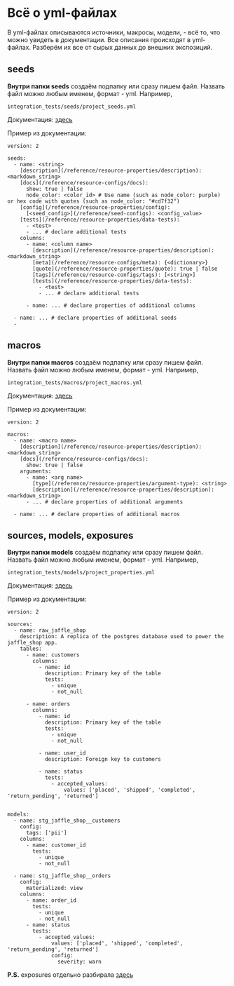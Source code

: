 # Всё о yml-файлах

В yml-файлах описываются источники, макросы, модели, - всё то, что можно увидеть в документации. Все описания происходят в yml-файлах. Разберём их все от сырых данных до внешних экспозиций.

## seeds

**Внутри папки seeds** создаём подпапку или сразу пишем файл. Назвать файл можно любым именем, формат - yml. Например, 

    integration_tests/seeds/project_seeds.yml

Документация: [здесь](https://docs.getdbt.com/reference/seed-properties)

Пример из документации:

    version: 2
    
    seeds:
      - name: <string>
        [description](/reference/resource-properties/description): <markdown_string>
        [docs](/reference/resource-configs/docs):
          show: true | false
          node_color: <color_id> # Use name (such as node_color: purple) or hex code with quotes (such as node_color: "#cd7f32")
        [config](/reference/resource-properties/config):
          [<seed_config>](/reference/seed-configs): <config_value>
        [tests](/reference/resource-properties/data-tests):
          - <test>
          - ... # declare additional tests
        columns:
          - name: <column name>
            [description](/reference/resource-properties/description): <markdown_string>
            [meta](/reference/resource-configs/meta): {<dictionary>}
            [quote](/reference/resource-properties/quote): true | false
            [tags](/reference/resource-configs/tags): [<string>]
            [tests](/reference/resource-properties/data-tests):
              - <test>
              - ... # declare additional tests
    
          - name: ... # declare properties of additional columns
    
      - name: ... # declare properties of additional seeds
      -   
## macros

**Внутри папки macros** создаём подпапку или сразу пишем файл. Назвать файл можно любым именем, формат - yml. Например, 

    integration_tests/macros/project_macros.yml
    
Документация: [здесь](https://docs.getdbt.com/reference/macro-properties)

Пример из документации:

    version: 2
    
    macros:
      - name: <macro name>
        [description](/reference/resource-properties/description): <markdown_string>
        [docs](/reference/resource-configs/docs):
          show: true | false
        arguments:
          - name: <arg name>
            [type](/reference/resource-properties/argument-type): <string>
            [description](/reference/resource-properties/description): <markdown_string>
          - ... # declare properties of additional arguments
    
      - name: ... # declare properties of additional macros




## sources, models, exposures

**Внутри папки models** создаём подпапку или сразу пишем файл. Назвать файл можно любым именем, формат - yml. Например, 

    integration_tests/models/project_properties.yml

Документация: [здесь](https://docs.getdbt.com/reference/configs-and-properties#which-properties-are-not-also-configs)

Пример из документации:

    version: 2
    
    sources:
      - name: raw_jaffle_shop
        description: A replica of the postgres database used to power the jaffle_shop app.
        tables:
          - name: customers
            columns:
              - name: id
                description: Primary key of the table
                tests:
                  - unique
                  - not_null
    
          - name: orders
            columns:
              - name: id
                description: Primary key of the table
                tests:
                  - unique
                  - not_null
    
              - name: user_id
                description: Foreign key to customers
    
              - name: status
                tests:
                  - accepted_values:
                      values: ['placed', 'shipped', 'completed', 'return_pending', 'returned']
    
    
    models:
      - name: stg_jaffle_shop__customers
        config:
          tags: ['pii']
        columns:
          - name: customer_id
            tests:
              - unique
              - not_null
    
      - name: stg_jaffle_shop__orders
        config:
          materialized: view
        columns:
          - name: order_id
            tests:
              - unique
              - not_null
          - name: status
            tests:
              - accepted_values:
                  values: ['placed', 'shipped', 'completed', 'return_pending', 'returned']
                  config:
                    severity: warn
    



**P.S.** exposures отдельно разбирала [здесь](https://github.com/Malakhova-Natalya/Snippets/tree/main/dbt/dbt_exposures)
